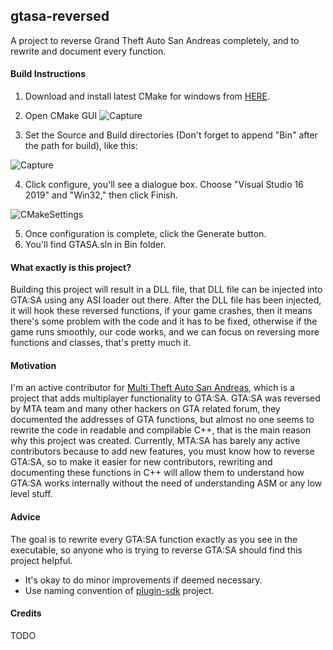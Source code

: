## gtasa-reversed
A project to reverse Grand Theft Auto San Andreas completely, and to rewrite and document every function. 

#### Build Instructions
1) Download and install latest CMake for windows from [HERE](https://cmake.org/download/).

2) Open CMake GUI ![Capture](https://gitlab.com/gtahackers/gta-reversed/uploads/9409c1da6c25fbe4423f750d45f29000/Capture.PNG) 

3) Set the Source and Build directories (Don't forget to append "Bin" after the path for build), like this: 

![Capture](https://gitlab.com/gtahackers/gta-reversed/uploads/a4c08a7094c1d8fe6727e24aad6c0203/Capture.PNG)

4) Click configure, you'll see a dialogue box. Choose "Visual Studio 16 2019" and "Win32," then click Finish.

![CMakeSettings](https://user-images.githubusercontent.com/10183157/63577623-37a13480-c5a8-11e9-8fe4-da81fa47ca58.PNG)


5) Once configuration is complete, click the Generate button.  
6) You'll find GTASA.sln in Bin folder.


#### What exactly is this project? 
Building this project will result in a DLL file, that DLL file can be injected into GTA:SA using any ASI loader out there. After the DLL file has been injected, it will hook these reversed functions, if your game crashes, then it means there's some problem with the code and it has to be fixed, otherwise if the game runs smoothly, our code works, and we can focus on reversing more functions and classes, that's pretty much it. 

#### Motivation
I'm an active contributor for [Multi Theft Auto San Andreas](https://ww.mtasa.com), which is a project that adds multiplayer functionality to GTA:SA. GTA:SA was reversed by MTA team and many other hackers on GTA related forum, they documented the addresses of GTA functions, but almost no one seems to rewrite the code in readable and compilable C++, that is the main reason why this project was created. Currently, MTA:SA has barely any active contributors because to add new features, you must know how to reverse GTA:SA, so to make it easier for new contributors, rewriting and documenting these functions in C++ will allow them to understand how GTA:SA works internally without the need of understanding ASM or any low level stuff.

#### Advice
The goal is to rewrite every GTA:SA function exactly as you see in the executable, so anyone who is trying to reverse GTA:SA should find this project helpful. 

- It's okay to do minor improvements if deemed necessary.
- Use naming convention of [plugin-sdk](https://github.com/DK22Pac/plugin-sdk) project.

#### Credits
TODO
